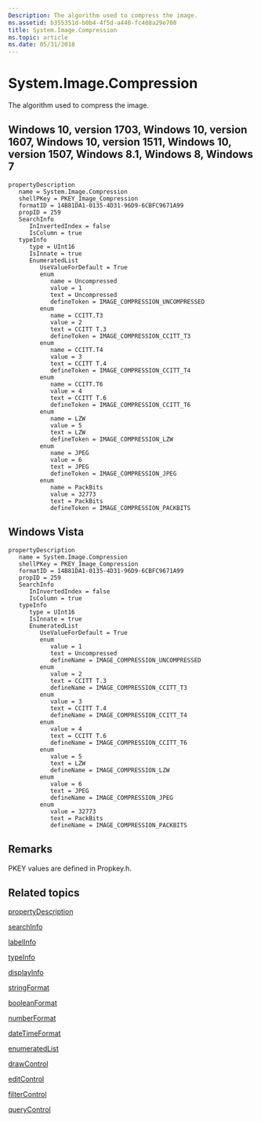 ```yaml
---
Description: The algorithm used to compress the image.
ms.assetid: b355351d-b0b4-4f5d-a440-fc408a29e700
title: System.Image.Compression
ms.topic: article
ms.date: 05/31/2018
---
```


# System.Image.Compression

The algorithm used to compress the image.

## Windows 10, version 1703, Windows 10, version 1607, Windows 10, version 1511, Windows 10, version 1507, Windows 8.1, Windows 8, Windows 7

```
propertyDescription
   name = System.Image.Compression
   shellPKey = PKEY_Image_Compression
   formatID = 14B81DA1-0135-4D31-96D9-6CBFC9671A99
   propID = 259
   SearchInfo
      InInvertedIndex = false
      IsColumn = true
   typeInfo
      type = UInt16
      IsInnate = true
      EnumeratedList
         UseValueForDefault = True
         enum
            name = Uncompressed
            value = 1
            text = Uncompressed
            defineToken = IMAGE_COMPRESSION_UNCOMPRESSED
         enum
            name = CCITT.T3
            value = 2
            text = CCITT T.3
            defineToken = IMAGE_COMPRESSION_CCITT_T3
         enum
            name = CCITT.T4
            value = 3
            text = CCITT T.4
            defineToken = IMAGE_COMPRESSION_CCITT_T4
         enum
            name = CCITT.T6
            value = 4
            text = CCITT T.6
            defineToken = IMAGE_COMPRESSION_CCITT_T6
         enum
            name = LZW
            value = 5
            text = LZW
            defineToken = IMAGE_COMPRESSION_LZW
         enum
            name = JPEG
            value = 6
            text = JPEG
            defineToken = IMAGE_COMPRESSION_JPEG
         enum
            name = PackBits
            value = 32773
            text = PackBits
            defineToken = IMAGE_COMPRESSION_PACKBITS
```

## Windows Vista

```
propertyDescription
   name = System.Image.Compression
   shellPKey = PKEY_Image_Compression
   formatID = 14B81DA1-0135-4D31-96D9-6CBFC9671A99
   propID = 259
   SearchInfo
      InInvertedIndex = false
      IsColumn = true
   typeInfo
      type = UInt16
      IsInnate = true
      EnumeratedList
         UseValueForDefault = True
         enum
            value = 1
            text = Uncompressed
            defineName = IMAGE_COMPRESSION_UNCOMPRESSED
         enum
            value = 2
            text = CCITT T.3
            defineName = IMAGE_COMPRESSION_CCITT_T3
         enum
            value = 3
            text = CCITT T.4
            defineName = IMAGE_COMPRESSION_CCITT_T4
         enum
            value = 4
            text = CCITT T.6
            defineName = IMAGE_COMPRESSION_CCITT_T6
         enum
            value = 5
            text = LZW
            defineName = IMAGE_COMPRESSION_LZW
         enum
            value = 6
            text = JPEG
            defineName = IMAGE_COMPRESSION_JPEG
         enum
            value = 32773
            text = PackBits
            defineName = IMAGE_COMPRESSION_PACKBITS
```

## Remarks

PKEY values are defined in Propkey.h.

## Related topics

<dl> <dt>

[propertyDescription](./propdesc-schema-propertydescription.md)
</dt> <dt>

[searchInfo](./propdesc-schema-searchinfo.md)
</dt> <dt>

[labelInfo](./propdesc-schema-labelinfo.md)
</dt> <dt>

[typeInfo](./propdesc-schema-typeinfo.md)
</dt> <dt>

[displayInfo](./propdesc-schema-displayinfo.md)
</dt> <dt>

[stringFormat](./propdesc-schema-stringformat.md)
</dt> <dt>

[booleanFormat](./propdesc-schema-booleanformat.md)
</dt> <dt>

[numberFormat](./propdesc-schema-numberformat.md)
</dt> <dt>

[dateTimeFormat](./propdesc-schema-datetimeformat.md)
</dt> <dt>

[enumeratedList](./propdesc-schema-enumeratedlist.md)
</dt> <dt>

[drawControl](./propdesc-schema-drawcontrol.md)
</dt> <dt>

[editControl](./propdesc-schema-editcontrol.md)
</dt> <dt>

[filterControl](./propdesc-schema-filtercontrol.md)
</dt> <dt>

[queryControl](./propdesc-schema-querycontrol.md)
</dt> </dl>

 

 